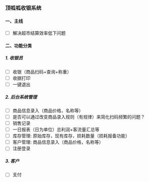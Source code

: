 ### 顶呱呱收银系统

#### 一、主线
- [ ] 解决超市结算效率低下问题
#### 二、功能分类

##### 1. 收银员
- [ ] 收银（商品扫码+查询+称重）
- [ ] 收据打印
- [ ] 一键退出

##### 2. 后台系统管理
- [ ] 商品信息录入（商品价格，名称等）
- [ ] 是否可以通过改变商品录入规则（有规律）来简化扫码频繁的问题？
- [ ] 销售记录
- [ ] 一日报表（日为单位）总利润+客流量汇总等
- [ ] 库存管理: 原始库存，现有库存，损耗数量（损耗报备功能）
- [ ] 客户管理: 商品信息录入（商品价格，名称等）
- [ ] 注册登录

##### 3. 客户
- [ ] 支付
